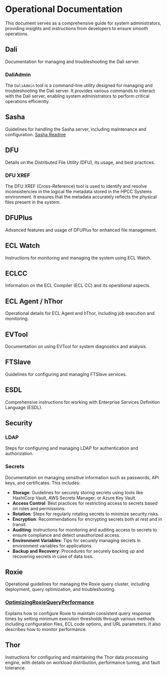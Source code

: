 # Operational Documentation

This document serves as a comprehensive guide for system administrators, providing insights and instructions from developers to ensure smooth operations.

## Dali

Documentation for managing and troubleshooting the Dali server.

### DaliAdmin

The `DaliAdmin` tool is a command-line utility designed for managing and troubleshooting the Dali server. It provides various commands to interact with the Dali server, enabling system administrators to perform critical operations efficiently.

## Sasha

Guidelines for handling the Sasha server, including maintenance and configuration.
[Sasha Readme](/dali/sasha/sasha.md)

## DFU

Details on the Distributed File Utility (DFU), its usage, and best practices.

### DFU XREF

The DFU XREF (Cross-Reference) tool is used to identify and resolve inconsistencies in the logical file metadata stored in the HPCC Systems environment. It ensures that the metadata accurately reflects the physical files present in the system.

## DFUPlus

Advanced features and usage of DFUPlus for enhanced file management.

## ECL Watch

Instructions for monitoring and managing the system using ECL Watch.

## ECLCC

Information on the ECL Compiler (ECL CC) and its operational aspects.

## ECL Agent / hThor

Operational details for ECL Agent and hThor, including job execution and monitoring.

## EVTool

Documentation on using EVTool for system diagnostics and analysis.

## FTSlave

Guidelines for configuring and managing FTSlave services.

## ESDL

Comprehensive instructions for working with Enterprise Services Definition Language (ESDL).

## Security

### LDAP

Steps for configuring and managing LDAP for authentication and authorization.

### Secrets

Documentation on managing sensitive information such as passwords, API keys, and certificates. This includes:

- **Storage**: Guidelines for securely storing secrets using tools like HashiCorp Vault, AWS Secrets Manager, or Azure Key Vault.
- **Access Control**: Best practices for restricting access to secrets based on roles and permissions.
- **Rotation**: Steps for regularly rotating secrets to minimize security risks.
- **Encryption**: Recommendations for encrypting secrets both at rest and in transit.
- **Auditing**: Instructions for monitoring and auditing access to secrets to ensure compliance and detect unauthorized access.
- **Environment Variables**: Tips for securely managing secrets in environment variables for applications.
- **Backup and Recovery**: Procedures for securely backing up and recovering secrets in case of data loss.

## Roxie

Operational guidelines for managing the Roxie query cluster, including deployment, query optimization, and troubleshooting.

### [OptimizingRoxieQueryPerformance](OptimizingRoxieQueryPerformance.md)

Explains how to configure Roxie to maintain consistent query response times by setting minimum execution thresholds through various methods including configuration files, ECL code options, and URL parameters. It also describes how to monitor performance.

## Thor

Instructions for configuring and maintaining the Thor data processing engine, with details on workload distribution, performance tuning, and fault tolerance.
